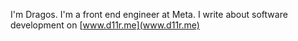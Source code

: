 I'm Dragos. I'm a front end engineer at Meta. I write about software development on [www.d11r.me](www.d11r.me)
